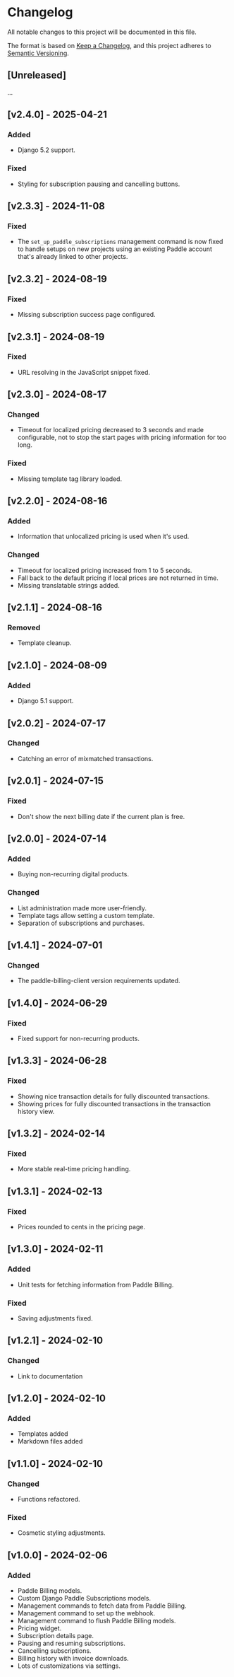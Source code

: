 Changelog
=========

All notable changes to this project will be documented in this file.

The format is based on [Keep a Changelog](https://keepachangelog.com/en/1.0.0/),
and this project adheres to [Semantic Versioning](https://semver.org/spec/v2.0.0.html).



[Unreleased]
------------
...

[v2.4.0] - 2025-04-21
------------------

### Added

- Django 5.2 support.

### Fixed

- Styling for subscription pausing and cancelling buttons.


[v2.3.3] - 2024-11-08
------------------

### Fixed

- The `set_up_paddle_subscriptions` management command is now fixed to handle setups on new projects using an existing Paddle account that's already linked to other projects.

[v2.3.2] - 2024-08-19
------------------

### Fixed

- Missing subscription success page configured.

[v2.3.1] - 2024-08-19
------------------

### Fixed

- URL resolving in the JavaScript snippet fixed.

[v2.3.0] - 2024-08-17
------------------

### Changed

- Timeout for localized pricing decreased to 3 seconds and made configurable, not to stop the start pages with pricing information for too long.

### Fixed

- Missing template tag library loaded.

[v2.2.0] - 2024-08-16
------------------

### Added

- Information that unlocalized pricing is used when it's used.

### Changed

- Timeout for localized pricing increased from 1 to 5 seconds.
- Fall back to the default pricing if local prices are not returned in time.
- Missing translatable strings added.

[v2.1.1] - 2024-08-16
------------------

### Removed

- Template cleanup.

[v2.1.0] - 2024-08-09
------------------

### Added

- Django 5.1 support.

[v2.0.2] - 2024-07-17
------------------

### Changed

- Catching an error of mixmatched transactions.

[v2.0.1] - 2024-07-15
------------------

### Fixed

- Don't show the next billing date if the current plan is free.

[v2.0.0] - 2024-07-14
------------------

### Added

- Buying non-recurring digital products.

### Changed

- List administration made more user-friendly.
- Template tags allow setting a custom template.
- Separation of subscriptions and purchases.

[v1.4.1] - 2024-07-01
------------------

### Changed

- The paddle-billing-client version requirements updated.


[v1.4.0] - 2024-06-29
------------------

### Fixed

- Fixed support for non-recurring products.

[v1.3.3] - 2024-06-28
------------------

### Fixed

- Showing nice transaction details for fully discounted transactions.
- Showing prices for fully discounted transactions in the transaction history view.

[v1.3.2] - 2024-02-14
------------------

### Fixed

- More stable real-time pricing handling.

[v1.3.1] - 2024-02-13
------------------

### Fixed

- Prices rounded to cents in the pricing page.

[v1.3.0] - 2024-02-11
------------------

### Added

- Unit tests for fetching information from Paddle Billing.

### Fixed

- Saving adjustments fixed.


[v1.2.1] - 2024-02-10
------------------

### Changed

- Link to documentation

[v1.2.0] - 2024-02-10
------------------

### Added

- Templates added
- Markdown files added

[v1.1.0] - 2024-02-10
------------------

### Changed

- Functions refactored.

### Fixed

- Cosmetic styling adjustments.

[v1.0.0] - 2024-02-06
------------------

### Added

- Paddle Billing models.
- Custom Django Paddle Subscriptions models.
- Management commands to fetch data from Paddle Billing.
- Management command to set up the webhook.
- Management command to flush Paddle Billing models.
- Pricing widget.
- Subscription details page.
- Pausing and resuming subscriptions.
- Cancelling subscriptions.
- Billing history with invoice downloads.
- Lots of customizations via settings.

<!--
### Added
### Changed
### Deprecated
### Removed
### Fixed
### Security
-->


